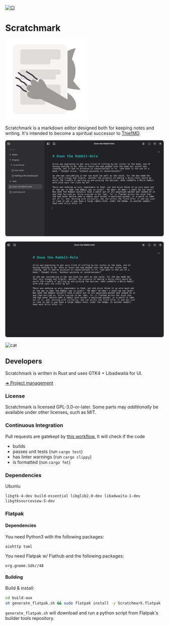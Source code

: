 [![CI](https://github.com/sevonj/scratchmark/actions/workflows/ci.yml/badge.svg)](https://github.com/sevonj/scratchmark/actions/workflows/ci.yml)

# Scratchmark

![app icon](data/icons/org.scratchmark.Scratchmark.svg)

Scratchmark is a markdown editor designed both for keeping notes and writing. It's intended to become a spiritual successor to [ThiefMD](https://github.com/kmwallio/ThiefMD/).

![screenshot](data/screenshots/screenshot_a.png)

![screenshot](data/screenshots/screenshot_b.png)

![cat](https://github.com/user-attachments/assets/aaa7b417-5e2f-4a87-ad9b-aa29591d6bcd)

## Developers

Scratchmark is written in Rust and uses GTK4 + Libadwaita for UI.

[➜ Project management](https://github.com/users/sevonj/projects/20)

### License

Scratchmark is licensed GPL-3.0-or-later. Some parts may *additionally* be available under other licenses, such as MIT.

### Continuous Integration

Pull requests are gatekept by [this workflow.](https://github.com/sevonj/scratchmark/blob/master/.github/workflows/rust.yml) It will check if the code

- builds
- passes unit tests (run `cargo test`)
- has linter warnings (run `cargo clippy`)
- is formatted (run `cargo fmt`)

### Dependencies

Ubuntu

```
libgtk-4-dev build-essential libglib2.0-dev libadwaita-1-dev libgtksourceview-5-dev
```

### Flatpak

#### Dependencies

You need Python3 with the following packages: 

```
aiohttp toml
```

You need Flatpak w/ Flathub and the following packages:

```
org.gnome.Sdk//48
```

#### Building

Build & install:

```sh
cd build-aux
sh generate_flatpak.sh && sudo flatpak install -y Scratchmark.flatpak
```
`generate_flatpak.sh` will download and run a python script from Flatpak's builder tools repository.
